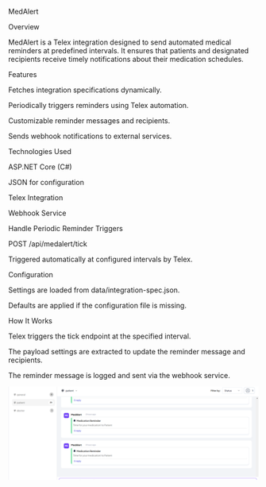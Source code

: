 MedAlert

Overview

MedAlert is a Telex integration designed to send automated medical reminders at predefined intervals. It ensures that patients and designated recipients receive timely notifications about their medication schedules.

Features

Fetches integration specifications dynamically.

Periodically triggers reminders using Telex automation.

Customizable reminder messages and recipients.

Sends webhook notifications to external services.

Technologies Used

ASP.NET Core (C#)

JSON for configuration

Telex Integration

Webhook Service

Handle Periodic Reminder Triggers

POST /api/medalert/tick

Triggered automatically at configured intervals by Telex.

Configuration

Settings are loaded from data/integration-spec.json.

Defaults are applied if the configuration file is missing.

How It Works

Telex triggers the tick endpoint at the specified interval.

The payload settings are extracted to update the reminder message and recipients.

The reminder message is logged and sent via the webhook service.

![MedAlert Preview](telex.png)